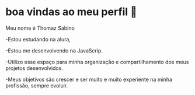 # boa vindas ao meu perfil 💟

Meu nome é Thomaz Sabino

-Estou estudando na alura,

-Estou me desenvolvendo na JavaScrip.

-Utilizo esse espaço para minha organização e compartilhamento dos meus projetos desenvolvidos.

-Meus objetivos são crescer e ser muito e muito experiente na minha profissão, sempre evoluir.
